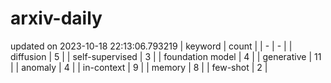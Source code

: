 # arxiv-daily
updated on 2023-10-18 22:13:06.793219
| keyword | count |
| - | - |
| diffusion | 5 |
| self-supervised | 3 |
| foundation model | 4 |
| generative | 11 |
| anomaly | 4 |
| in-context | 9 |
| memory | 8 |
| few-shot | 2 |
